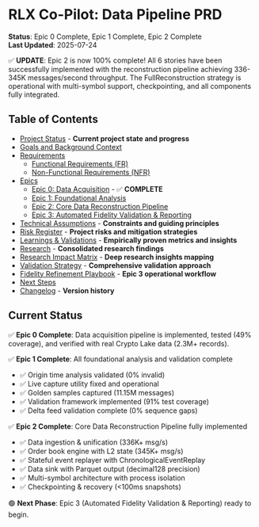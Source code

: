 # RLX Co-Pilot: Data Pipeline PRD

**Status**: Epic 0 Complete, Epic 1 Complete, Epic 2 Complete  
**Last Updated**: 2025-07-24

✅ **UPDATE**: Epic 2 is now 100% complete! All 6 stories have been successfully implemented with the reconstruction pipeline achieving 336-345K messages/second throughput. The FullReconstruction strategy is operational with multi-symbol support, checkpointing, and all components fully integrated.

## Table of Contents

- [Project Status](./project-status.md) - **Current project state and progress**
- [Goals and Background Context](./goals-and-background-context.md)
- [Requirements](./requirements.md)
  - [Functional Requirements (FR)](./requirements.md#functional-requirements-fr)
  - [Non-Functional Requirements (NFR)](./requirements.md#non-functional-requirements-nfr)
- [Epics](./epics.md)
  - [Epic 0: Data Acquisition](./epics.md#epic-0-data-acquisition) - ✅ **COMPLETE**
  - [Epic 1: Foundational Analysis](./epics.md#epic-1-foundational-analysis)
  - [Epic 2: Core Data Reconstruction Pipeline](./epics.md#epic-2-core-data-reconstruction-pipeline)
  - [Epic 3: Automated Fidelity Validation & Reporting](./epics.md#epic-3-automated-fidelity-validation-reporting)
- [Technical Assumptions](./technical-assumptions.md) - **Constraints and guiding principles**
- [Risk Register](./risk-register.md) - **Project risks and mitigation strategies**
- [Learnings & Validations](./learnings-and-validations.md) - **Empirically proven metrics and insights**
- [Research](./research/initial-research.md) - **Consolidated research findings**
- [Research Impact Matrix](./research-impact-matrix.md) - **Deep research insights mapping**
- [Validation Strategy](./validation-strategy.md) - **Comprehensive validation approach**
- [Fidelity Refinement Playbook](./fidelity-refinement-playbook.md) - **Epic 3 operational workflow**
- [Next Steps](./next-steps.md)
- [Changelog](./changelog.md) - **Version history**

## Current Status

✅ **Epic 0 Complete**: Data acquisition pipeline is implemented, tested (49% coverage), and verified with real Crypto Lake data (2.3M+ records).

✅ **Epic 1 Complete**: All foundational analysis and validation complete
- ✅ Origin time analysis validated (0% invalid)
- ✅ Live capture utility fixed and operational
- ✅ Golden samples captured (11.15M messages)
- ✅ Validation framework implemented (91% test coverage)
- ✅ Delta feed validation complete (0% sequence gaps)

✅ **Epic 2 Complete**: Core Data Reconstruction Pipeline fully implemented
- ✅ Data ingestion & unification (336K+ msg/s)
- ✅ Order book engine with L2 state (345K+ msg/s)
- ✅ Stateful event replayer with ChronologicalEventReplay
- ✅ Data sink with Parquet output (decimal128 precision)
- ✅ Multi-symbol architecture with process isolation
- ✅ Checkpointing & recovery (<100ms snapshots)

🟢 **Next Phase**: Epic 3 (Automated Fidelity Validation & Reporting) ready to begin.
